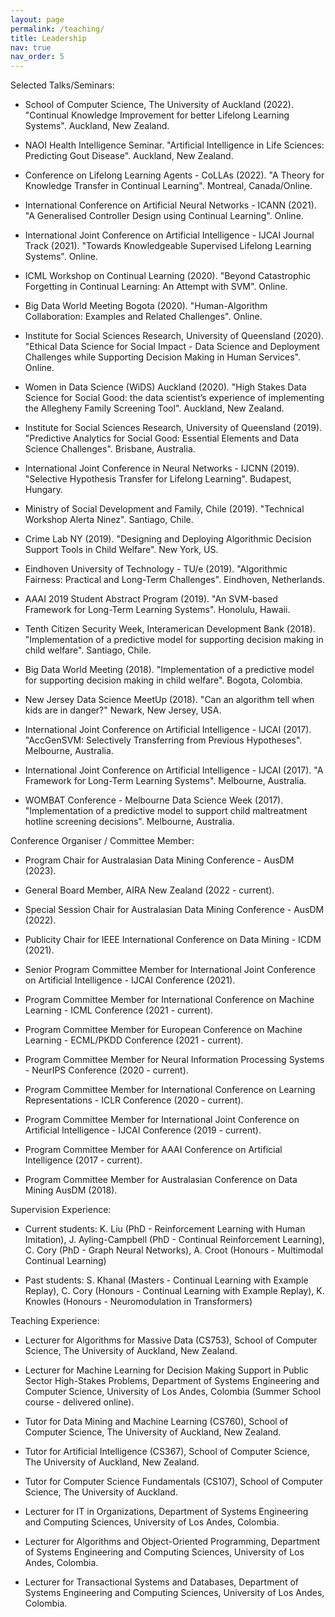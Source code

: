 ```yaml
---
layout: page
permalink: /teaching/
title: Leadership
nav: true
nav_order: 5
---
```


Selected Talks/Seminars:

- School of Computer Science, The University of Auckland (2022). "Continual Knowledge Improvement for better Lifelong Learning Systems". Auckland, New Zealand.

- NAOI Health Intelligence Seminar. "Artificial Intelligence in Life Sciences: Predicting Gout Disease". Auckland, New Zealand.

- Conference on Lifelong Learning Agents - CoLLAs (2022). "A Theory for Knowledge Transfer in Continual Learning". Montreal, Canada/Online.

- International Conference on Artificial Neural Networks - ICANN (2021). "A Generalised Controller Design using Continual Learning". Online.

- International Joint Conference on Artificial Intelligence - IJCAI Journal Track (2021). "Towards Knowledgeable Supervised Lifelong Learning Systems". Online.

- ICML Workshop on Continual Learning (2020). "Beyond Catastrophic Forgetting in Continual Learning: An Attempt with SVM". Online.

- Big Data World Meeting Bogota (2020). "Human-Algorithm Collaboration: Examples and Related Challenges". Online.

- Institute for Social Sciences Research, University of Queensland (2020). "Ethical Data Science for Social Impact - Data Science and Deployment Challenges while Supporting Decision Making in Human Services". Online.

- Women in Data Science (WiDS) Auckland (2020). "High Stakes Data Science for Social Good: the data scientist’s experience of implementing the Allegheny Family Screening Tool". Auckland, New Zealand.

- Institute for Social Sciences Research, University of Queensland (2019). "Predictive Analytics for Social Good: Essential Elements and Data Science Challenges". Brisbane, Australia.

- International Joint Conference in Neural Networks - IJCNN (2019). "Selective Hypothesis Transfer for Lifelong Learning". Budapest, Hungary.

- Ministry of Social Development and Family, Chile (2019). "Technical Workshop Alerta Ninez". Santiago, Chile.

- Crime Lab NY (2019). "Designing and Deploying Algorithmic Decision Support Tools in Child Welfare". New York, US.

- Eindhoven University of Technology - TU/e (2019). "Algorithmic Fairness: Practical and Long-Term Challenges". Eindhoven, Netherlands.

- AAAI 2019 Student Abstract Program (2019). "An SVM-based Framework for Long-Term Learning Systems". Honolulu, Hawaii.

- Tenth Citizen Security Week, Interamerican Development Bank (2018). "Implementation of a predictive model for supporting decision making in child welfare". Santiago, Chile.

- Big Data World Meeting (2018). "Implementation of a predictive model for supporting decision making in child welfare". Bogota, Colombia.

- New Jersey Data Science MeetUp (2018). "Can an algorithm tell when kids are in danger?" Newark, New Jersey, USA.

- International Joint Conference on Artificial Intelligence - IJCAI (2017). "AccGenSVM: Selectively Transferring from Previous Hypotheses". Melbourne, Australia.

- International Joint Conference on Artificial Intelligence - IJCAI (2017). "A Framework for Long-Term Learning Systems". Melbourne, Australia.

- WOMBAT Conference - Melbourne Data Science Week (2017). "Implementation of a predictive model to support child maltreatment hotline screening decisions". Melbourne, Australia.


Conference Organiser / Committee Member:

- Program Chair for Australasian Data Mining Conference - AusDM (2023).

- General Board Member, AIRA New Zealand (2022 - current).
 
- Special Session Chair for Australasian Data Mining Conference - AusDM (2022).

- Publicity Chair for IEEE International Conference on Data Mining - ICDM (2021).

- Senior Program Committee Member for International Joint Conference on Artificial Intelligence - IJCAI Conference (2021).

- Program Committee Member for International Conference on Machine Learning - ICML Conference (2021 - current).

- Program Committee Member for European Conference on Machine Learning - ECML/PKDD Conference (2021 - current).

- Program Committee Member for Neural Information Processing Systems - NeurIPS Conference (2020 - current).

- Program Committee Member for International Conference on Learning Representations - ICLR Conference (2020 - current).

- Program Committee Member for International Joint Conference on Artificial Intelligence - IJCAI Conference (2019 - current).

- Program Committee Member for AAAI Conference on Artificial Intelligence (2017 - current).

- Program Committee Member for Australasian Conference on Data Mining AusDM (2018).


Supervision Experience: 

- Current students: K. Liu (PhD - Reinforcement Learning with Human Imitation), J. Ayling-Campbell (PhD - Continual Reinforcement Learning), C. Cory (PhD - Graph Neural Networks), A. Croot (Honours - Multimodal Continual Learning)

- Past students: S. Khanal (Masters - Continual Learning with Example Replay), C. Cory (Honours - Continual Learning with Example Replay), K. Knowles (Honours - Neuromodulation in Transformers)


Teaching Experience:

- Lecturer for Algorithms for Massive Data (CS753), School of Computer Science, The University of Auckland, New Zealand.

- Lecturer for Machine Learning for Decision Making Support in Public Sector High-Stakes Problems, Department of Systems Engineering and Computer Science, University of Los Andes, Colombia (Summer School course - delivered online).

- Tutor for Data Mining and Machine Learning (CS760), School of Computer Science, The University of Auckland, New Zealand.

- Tutor for Artificial Intelligence (CS367), School of Computer Science, The University of Auckland, New Zealand.

- Tutor for Computer Science Fundamentals (CS107), School of Computer Science, The University of Auckland.

- Lecturer for IT in Organizations, Department of Systems Engineering and Computing Sciences, University of Los Andes, Colombia. 

- Lecturer for Algorithms and Object-Oriented Programming, Department of Systems Engineering and Computing Sciences, University of Los Andes, Colombia.

- Lecturer for Transactional Systems and Databases, Department of Systems Engineering and Computing Sciences, University of Los Andes, Colombia.